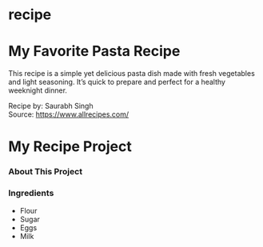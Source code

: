 # recipe
# My Favorite Pasta Recipe

This recipe is a simple yet delicious pasta dish made with fresh vegetables and light seasoning. It’s quick to prepare and perfect for a healthy weeknight dinner.

Recipe by: Saurabh Singh  
Source: https://www.allrecipes.com/ 

# My Recipe Project

### About This Project
### Ingredients
- Flour
- Sugar
- Eggs
- Milk